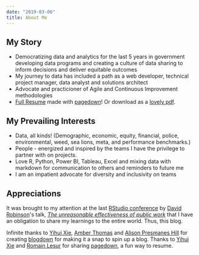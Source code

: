 ```yaml
---
date: "2019-03-06"
title: About Me
---
```


## My Story

- Democratizing data and analytics for the last 5 years in government developing data programs and creating a culture of data sharing to inform decisions and deliver equitable outcomes
- My journey to data has included a path as a web developer, technical project manager, data analyst and solutions architect
- Advocate and practicioner of Agile and Continuous Improvement methodologies
- [Full Resume](/resume/) made with [pagedown](https://github.com/rstudio/pagedown#resume-pagedownhtml_resume)! Or download as a [lovely pdf](/resume/alicia_resume.pdf).

## My Prevailing Interests

- Data, all kinds! (Demographic, economic, equity, financial, police, environmental, weed, sea lions, meta, and performance benchmarks.)
- People - energized and inspired by the teams I have the privilege to partner with on projects.
- Love R, Python, Power BI, Tableau, Excel and mixing data with markdown for communication to others and reminders to future me
- I am an impatient advocate for diversity and inclusivity on teams

## Appreciations

It was brought to my attention at the last [RStudio conference](https://resources.rstudio.com/rstudio-conf-2019) by [David Robinson](https://twitter.com/@drob)'s talk, _[The unreasonable effectiveness of public work](https://resources.rstudio.com/rstudio-conf-2019/the-unreasonable-effectiveness-of-public-work)_ that I have an obligation to share my learnings to the entire world. Thus, this blog.

Infinite thanks to [Yihui Xie](https://yihui.name/), [Amber Thomas](https://amber.rbind.io/) and [Alison Presmanes Hill](https://alison.rbind.io/) for creating [blogdown](https://bookdown.org/yihui/blogdown/) for making it a snap to spin up a blog. Thanks to [Yihui Xie](https://yihui.name/) and [Romain Lesur](https://github.com/RLesur) for sharing [pagedown](https://slides.yihui.name/2019-rstudio-conf-pagedown.html#1), a fun way to resume.
